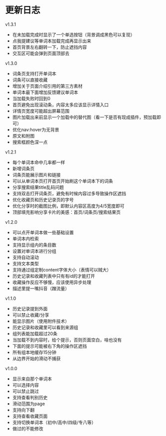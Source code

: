 # 更新日志

v1.3.1
- 在未加载完成时显示了一个单选按钮（背景调成黑色可以复现）
- 点我提建议等单词本加载完成再显示出来
- 首页背景左右翻转一下，防止遮挡内容
- 交互区可能会弹到页面顶部去

v1.3.0
- 词条页支持打开单词本
- 词条可以直接收藏
- 增加关于页面介绍引用的第三方素材
- 单词本最下面增加反馈建议单词本
- 当加载失败时回到0
- 首页避免出现滚动条，内容太多应该显示详情入口
- 详情页宽度可能超出屏幕范围
- 图片加载出来前显示一个加载中的替代图（看一下是否有现成插件，预加载即可）
- 优化nav:hover为无背景
- 原文和附图
- 搜索框颜色深一点


v1.2.1
- 每个单词本命中几率都一样
- 新增词条页
- 词条页能展示图片和链接
- 可以从单词本页打开首页开始刷这个单词本下的词条
- 分享搜索结果title乱码问题
- 支持双击打开词条页，避免有时候内容过多导致操作区遮挡
- 优化收藏页和历史记录页的字号
- 优化分享时的截图比例，即默认内容区高度为4/5宽度即可
- 顶部填充影响分享卡片的美感：首页/词条页/搜索结果页

v1.2.0
- 可以点开单词本做一些基础设置
- 单词本内检索
- 支持显示组内的条目数
- 设置对单词本进行分组
- 支持自动滚动
- 支持文本类型
- 支持通过组定制content字体大小（表情可以贼大）
- 历史记录和收藏列表中只有有id的才能打开
- 收藏操作反应不够慢，应该使用异步处理
- 描述里提一嘴抖音（蹭流量）

v1.1.0
- 历史记录提到外面
- 可以禁止收藏/分享
- 能显示图片（使用附件技术）
- 历史记录和收藏里可以看到来源组
- 组列表能加载超过20条
- 当加载不到内容时，给个提示，否则页面空白，啥也没有
- 下面的提示可能被右下角的操作区遮挡
- 所有组本地缓存15分钟
- 从边界开始的滑动不捕获

v1.0.0
- 显示来自那个单词本
- 可以选择内容
- 可以禁止跳过
- 支持查看判别历史
- 滑动范围为page
- 支持向下翻
- 支持查看收藏页面
- 支持切换单词本（初中/高中/四级/专八等）
- 做过的不能修改